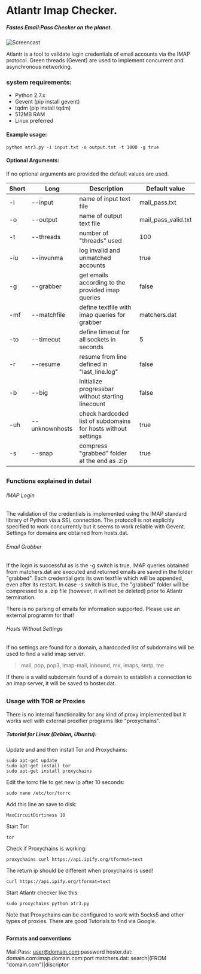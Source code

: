 # Atlantr Imap Checker. 
##### Fastes Email:Pass Checker on the planet.

![Screencast](https://raw.githubusercontent.com/SUP3RIA/Atlantr/master/screen.png)

Atlantr is a tool to validate login credentials of email accounts via the IMAP protocol. 
Green threads (Gevent) are used to implement concurrent and asynchronous networking.
### system requirements:
- Python 2.7.x
- Gevent (pip install gevent)
- tqdm (pip install tqdm)
- 512MB RAM
- Linux preferred
#### Example usage:
```
python atr3.py -i input.txt -o output.txt -t 1000 -g true 
```
#### Optional Arguments:
If no optional arguments are provided the default values are used.

| Short| Long | Description | Default value |
| ----------------- | ---------------------------- | ------------------ | ------|
|-i |--input|name of input text file|mail_pass.txt |
|-o|--output|name of output text file| mail_pass_valid.txt|
|-t|--threads|number of "threads" used|100 |
|-iu|--invunma|log invalid and unmatched accounts|true |
|-g|--grabber|get emails according to the provided imap queries|false |
|-mf|--matchfile|define textfile with imap queries for grabber| matchers.dat|
|-to|--timeout|define timeout for all sockets in seconds| 5|
|-r|--resume|resume from line defined in "last_line.log"|false |
|-b|--big|initialize progressbar without starting linecount| false|
|-uh|--unknownhosts|check hardcoded list of subdomains for hosts without settings|true |
|-s|--snap|compress "grabbed" folder at the end as .zip| true|

##
### Functions explained in detail
###### IMAP Login
The validation of the credentials is implemented using the IMAP standard library of Python via a SSL connection. The protocoll is not explicitly specified to work concurrently but it seems to work reliable with Gevent. Settings for domains are obtained from hosts.dat.
###### Email Grabber
If the login is successful as is the -g switch is true, IMAP queries obtained from matchers.dat are executed and returned emails are saved in the folder "grabbed". Each credential gets its own textfile which will be appended, even after its restart. In case -s switch is true, the "grabbed" folder will be compressed to a .zip file (however, it will not be deleted) prior to Atlantr termination.

There is no parsing of emails for information supported.
Please use an external programm for that!
###### Hosts Without Settings
If no settings are found for a domain, a hardcoded list of subdomains will be used to find a valid imap server.

> mail, pop, pop3, imap-mail, inbound, mx, imaps, smtp, me

If there is a valid subdomain found of a domain to establish a connection to an imap server, it will be saved to hoster.dat.
##
### Usage with TOR or Proxies
There is no internal functionality for any kind of proxy implemented but it works well with external proxifier programs like "proxychains".

##### Tutorial for Linux (Debian, Ubuntu):
Update and and then install Tor and Proxychains:
```
sudo apt-get update
sudo apt-get install tor
sudo apt-get install proxychains
```
Edit the torrc file to get new ip after 10 seconds:
``` 
sudo nano /etc/tor/torrc 
```
Add this line an save to disk:
```
MaxCircuitDirtiness 10
```
Start Tor:
```
tor
```
Check if Proxychains is working:
```
proxychains curl https://api.ipify.org/tformat=text
```
The return ip should be different when proxychains is used!
```
curl https://api.ipify.org/tformat=text
```
Start Atlantr checker like this:
```
sudo proxychains python atr3.py 
```
Note that Proxychains can be configured to work with Socks5 and other types of proxies. There are good Tutorials to find via Google.
##

#### Formats and conventions
Mail:Pass:
user@domain.com:password
hoster.dat:
domain.com:imap.domain.com:port
matchers.dat:
search|(FROM "domain.com")|discriptor
